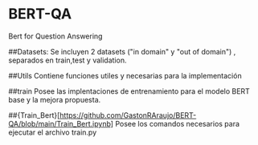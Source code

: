 # BERT-QA
Bert for Question Answering

##Datasets:
Se incluyen 2 datasets ("in domain" y "out of domain") , separados en train,test y validation.

##Utils
Contiene funciones utiles y necesarias para la implementación

##train
Posee las implentaciones de entrenamiento para el modelo BERT base y la mejora propuesta.

##{Train_Bert}[https://github.com/GastonRAraujo/BERT-QA/blob/main/Train_Bert.ipynb]
Posee los comandos necesarios para ejecutar el archivo train.py

